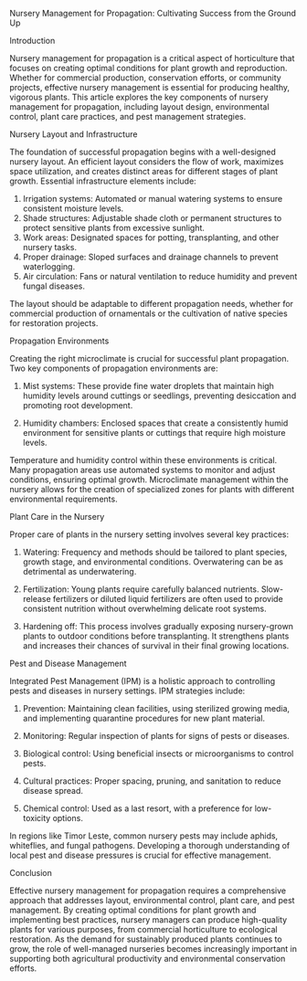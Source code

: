 Nursery Management for Propagation: Cultivating Success from the Ground Up

Introduction

Nursery management for propagation is a critical aspect of horticulture that focuses on creating optimal conditions for plant growth and reproduction. Whether for commercial production, conservation efforts, or community projects, effective nursery management is essential for producing healthy, vigorous plants. This article explores the key components of nursery management for propagation, including layout design, environmental control, plant care practices, and pest management strategies.

Nursery Layout and Infrastructure

The foundation of successful propagation begins with a well-designed nursery layout. An efficient layout considers the flow of work, maximizes space utilization, and creates distinct areas for different stages of plant growth. Essential infrastructure elements include:

1. Irrigation systems: Automated or manual watering systems to ensure consistent moisture levels.
2. Shade structures: Adjustable shade cloth or permanent structures to protect sensitive plants from excessive sunlight.
3. Work areas: Designated spaces for potting, transplanting, and other nursery tasks.
4. Proper drainage: Sloped surfaces and drainage channels to prevent waterlogging.
5. Air circulation: Fans or natural ventilation to reduce humidity and prevent fungal diseases.

The layout should be adaptable to different propagation needs, whether for commercial production of ornamentals or the cultivation of native species for restoration projects.

Propagation Environments

Creating the right microclimate is crucial for successful plant propagation. Two key components of propagation environments are:

1. Mist systems: These provide fine water droplets that maintain high humidity levels around cuttings or seedlings, preventing desiccation and promoting root development.

2. Humidity chambers: Enclosed spaces that create a consistently humid environment for sensitive plants or cuttings that require high moisture levels.

Temperature and humidity control within these environments is critical. Many propagation areas use automated systems to monitor and adjust conditions, ensuring optimal growth. Microclimate management within the nursery allows for the creation of specialized zones for plants with different environmental requirements.

Plant Care in the Nursery

Proper care of plants in the nursery setting involves several key practices:

1. Watering: Frequency and methods should be tailored to plant species, growth stage, and environmental conditions. Overwatering can be as detrimental as underwatering.

2. Fertilization: Young plants require carefully balanced nutrients. Slow-release fertilizers or diluted liquid fertilizers are often used to provide consistent nutrition without overwhelming delicate root systems.

3. Hardening off: This process involves gradually exposing nursery-grown plants to outdoor conditions before transplanting. It strengthens plants and increases their chances of survival in their final growing locations.

Pest and Disease Management

Integrated Pest Management (IPM) is a holistic approach to controlling pests and diseases in nursery settings. IPM strategies include:

1. Prevention: Maintaining clean facilities, using sterilized growing media, and implementing quarantine procedures for new plant material.

2. Monitoring: Regular inspection of plants for signs of pests or diseases.

3. Biological control: Using beneficial insects or microorganisms to control pests.

4. Cultural practices: Proper spacing, pruning, and sanitation to reduce disease spread.

5. Chemical control: Used as a last resort, with a preference for low-toxicity options.

In regions like Timor Leste, common nursery pests may include aphids, whiteflies, and fungal pathogens. Developing a thorough understanding of local pest and disease pressures is crucial for effective management.

Conclusion

Effective nursery management for propagation requires a comprehensive approach that addresses layout, environmental control, plant care, and pest management. By creating optimal conditions for plant growth and implementing best practices, nursery managers can produce high-quality plants for various purposes, from commercial horticulture to ecological restoration. As the demand for sustainably produced plants continues to grow, the role of well-managed nurseries becomes increasingly important in supporting both agricultural productivity and environmental conservation efforts.